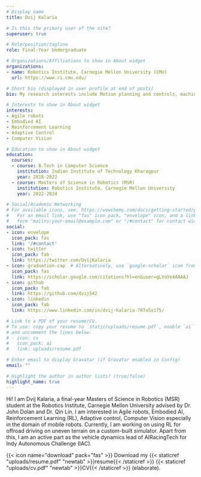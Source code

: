 ```yaml
---
# Display name
title: Dvij Kalaria

# Is this the primary user of the site?
superuser: true

# Role/position/tagline
role: Final-Year Undergraduate

# Organizations/Affiliations to show in About widget
organizations:
- name: Robotics Institute, Carnegie Mellon University (CMU) 
  url: https://www.ri.cmu.edu/

# Short bio (displayed in user profile at end of posts)
bio: My research interests include Motion planning and controls, machine learning.

# Interests to show in About widget
interests:
- Agile robots
- Embodied AI
- Reinforcement Learning
- Adaptive Control
- Computer Vision

# Education to show in About widget
education:
  courses:
  - course: B.Tech in Computer Science
    institution: Indian Institute of Technology Kharagpur
    year: 2018-2022
  - course: Masters of Science in Robotics (MSR)
    institution: Robotics Institute, Carnegie Mellon University
    year: 2022-2024

# Social/Academic Networking
# For available icons, see: https://wowchemy.com/docs/getting-started/page-builder/#icons
#   For an email link, use "fas" icon pack, "envelope" icon, and a link in the
#   form "mailto:your-email@example.com" or "/#contact" for contact widget.
social:
- icon: envelope
  icon_pack: fas
  link: '/#contact'
- icon: twitter
  icon_pack: fab
  link: https://twitter.com/DvijKalaria
- icon: graduation-cap  # Alternatively, use `google-scholar` icon from `ai` icon pack
  icon_pack: fas
  link: https://scholar.google.com/citations?hl=en&user=gLVaYe4AAAAJ
- icon: github
  icon_pack: fab
  link: https://github.com/dvij542
- icon: linkedin
  icon_pack: fab
  link: https://www.linkedin.com/in/dvij-kalaria-707a5a175/

# Link to a PDF of your resume/CV.
# To use: copy your resume to `static/uploads/resume.pdf`, enable `ai` icons in `params.toml`, 
# and uncomment the lines below.
# - icon: cv
#   icon_pack: ai
#   link: uploads/resume.pdf

# Enter email to display Gravatar (if Gravatar enabled in Config)
email: ""

# Highlight the author in author lists? (true/false)
highlight_name: true
---
```


Hi! I am Dvij Kalaria, a final-year Masters of Science in Robotics (MSR) student at the Robotics Institute, Carnegie Mellon University advised by Dr. John Dolan and Dr. Qin Lin. I am interested in Agile robots, Embodied AI, Reinforcement Learning (RL), Adaptive control, Computer Vision especially in the domain of mobile robots. Currently, I am working on using RL for offroad driving on uneven terrain on a custom-built simulator. Apart from this, I am an active part as the vehicle dynamics lead of AIRacingTech for Indy Autonomous Challenge (IAC).

{{< icon name="download" pack="fas" >}} Download my {{< staticref "uploads/resume.pdf" "newtab" >}}resume{{< /staticref >}} {{< staticref "uploads/cv.pdf" "newtab" >}}CV{{< /staticref >}} (elaborate).

